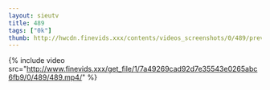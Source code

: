 ```yaml
--- 
layout: sieutv
title: 489
tags: ["0k"]
thumb: http://hwcdn.finevids.xxx/contents/videos_screenshots/0/489/preview.mp4.jpg
---
```

{% include video src="http://www.finevids.xxx/get_file/1/7a49269cad92d7e35543e0265abc6fb9/0/489/489.mp4/" %} 
